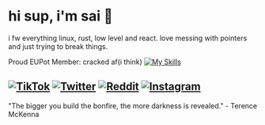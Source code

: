 # hi sup, i'm sai 👋

i fw everything linux, rust, low level and react. love messing with pointers and just trying to break things.

Proud EUPot Member:
cracked af(i think)
[![My Skills](https://skillicons.dev/icons?i=rust,react,neovim,postgres,js,html,github,windows,css,ts,linux,cpp,docker,md,blender&perline=5&theme=dark)](https://skillicons.dev)


<a href="https://www.tiktok.com/@literally.sai"><img src="https://img.shields.io/badge/TikTok-000000?style=for-the-badge&logo=tiktok&logoColor=white" alt="TikTok"></a>
<a href="https://x.com/literally_sai"><img src="https://img.shields.io/badge/Twitter-1DA1F2?style=for-the-badge&logo=twitter&logoColor=white" alt="Twitter"></a>
<a href="https://www.reddit.com/user/literally_sai/"><img src="https://img.shields.io/badge/Reddit-FF4500?style=for-the-badge&logo=reddit&logoColor=white" alt="Reddit"></a>
<a href="https://www.instagram.com/literally__sai"><img src="https://img.shields.io/badge/Instagram-E4405F?style=for-the-badge&logo=instagram&logoColor=white" alt="Instagram"></a>
---

"The bigger you build the bonfire, the more darkness is revealed." - Terence McKenna
